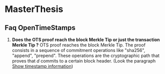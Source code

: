 # MasterThesis

## Faq OpenTimeStamps

1. **Does the OTS proof reach the block Merkle Tip or just the transaction Merkle Tip ?**
  OTS proof reaches the block Merkle Tip. The proof consists in a sequence of commitment operations like "sha256", "append", "prepend". These operations are the cryptographic path that proves that *d* commits to a certain block header. (Look the paragraph [Show timestamp information](https://en.wikipedia.org/wiki/OpenTimestamps))
